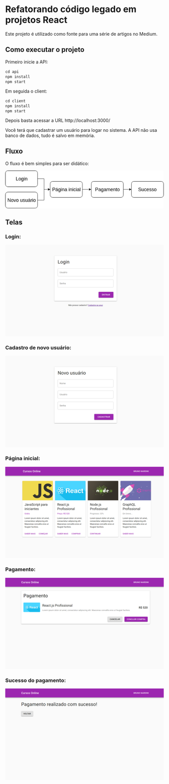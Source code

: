 # Refatorando código legado em projetos React

Este projeto é utilizado como fonte para uma série de artigos no Medium.

## Como executar o projeto

Primeiro inicie a API:

```
cd api
npm install
npm start
```

Em seguida o client:

```
cd client
npm install
npm start
```

Depois basta acessar a URL http://localhost:3000/

Você terá que cadastrar um usuário para logar no sistema. A API não usa banco de dados, tudo é salvo em memória.

## Fluxo

O fluxo é bem simples para ser didático:

![Flow](docs/flow.png)

## Telas

### Login:

![Login Page](docs/login-page.png)

### Cadastro de novo usuário:

![Register Page](docs/register-page.png)

### Página inicial:

![Home Page](docs/home-page.png)

### Pagamento:

![Payment Page](docs/payment-page.png)

### Sucesso do pagamento:

![Payment Success Page](docs/payment-success-page.png)
